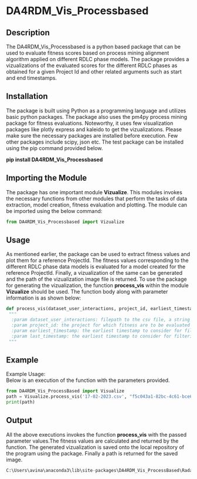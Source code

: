# DA4RDM_Vis_Processbased

## Description
The DA4RDM_Vis_Processbased is a python based package that can be used to evaluate fitness scores based on process mining alignment algorithm applied on different RDLC phase models.     The package provides a vizualizations of the evaluated scores for the different RDLC phases as obtained for a given Project Id and other related arguments such as start and end timestamps.


## Installation
The package is built using Python as a programming language and utilizes basic python packages. The package also uses the pm4py process mining package for fitness evaluations. Noteworthy, it uses few visualization packages like plotly express and kaleido to get the vizualizations. Please make sure the necessary packages are installed before execution. Few other packages include scipy, json etc. The test package can be installed using the pip command provided below.

**pip install DA4RDM_Vis_Processbased**

## Importing the Module 
The package has one important module **Vizualize**. This modules invokes the necessary functions from other modules that perform the tasks of data extraction, model creation, fitness evaluation and plotting. The module can be imported using the below command:

```python
from DA4RDM_Vis_Processbased import Vizualize
```

## Usage
As mentioned earlier, the package can be used to extract fitness values and plot them for a reference ProjectId. The fitness values corresponding to the different RDLC phase data models is evaluated for a model created for the reference ProjectId. Finally, a vizualization of the same can be generated and the path of the vizualization image file is returned. To use the package for generating the vizualization, the function **process_vis** within the module **Vizualize** should be used. The function body along with parameter information is as shown below:

```python
def process_vis(dataset_user_interactions, project_id, earliest_timestamp, last_timestamp):
 """
  :param dataset_user_interactions: filepath to the csv file, a string is expected
  :param project_id: the project for which fitness are to be evaluated
  :param earliest_timestamp: the earliest timestamp to consider for filtering records 
  :param last_timestamp: the earliest timestamp to consider for filtering records
 """
```

## Example
Example Usage:<br />
Below is an execution of the function with the parameters provided.
```python
from DA4RDM_Vis_ProcessBased import Visualize
path = Visualize.process_vis('17-02-2023.csv', "f5c043a1-82bc-4c61-bce6-0acbc0062948", '2023-02-14 08:57:44.315', '2021-05-03 02:31:54.652')
print(path)
```

## Output
All the above executions invokes the function **process_vis** with the passed parameter values.The fitness values are calculated and returned by the function. The generated vizualization is saved onto the local repository of the program using the package. Finally a path is returned for the saved image.

```python
C:\Users\avina\anaconda3\lib\site-packages\DA4RDM_Vis_ProcessBased\Radarchart.png
```

